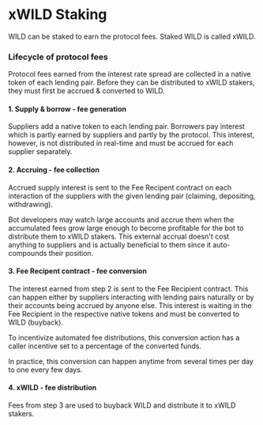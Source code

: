 # xWILD Staking

WILD can be staked to earn the protocol fees. Staked WILD is called xWILD.

### Lifecycle of protocol fees

Protocol fees earned from the interest rate spread are collected in a native token of each lending pair. Before they can be distributed to xWILD stakers, they must first be accrued & converted to WILD.

#### 1. Supply & borrow - fee generation

Suppliers add a native token to each lending pair. Borrowers pay interest which is partly earned by suppliers and partly by the protocol. This interest, however, is not distributed in real-time and must be accrued for each supplier separately.

#### 2. Accruing - fee collection

Accrued supply interest is sent to the Fee Recipent contract on each interaction of the suppliers with the given lending pair \(claiming, depositing, withdrawing\).

Bot developers may watch large accounts and accrue them when the accumulated fees grow large enough to become profitable for the bot to distribute them to xWILD stakers. This external accrual doesn't cost anything to suppliers and is actually beneficial to them since it auto-compounds their position.

#### 3. Fee Recipent contract - fee conversion

The interest earned from step 2 is sent to the Fee Recipient contract. This can happen either by suppliers interacting with lending pairs naturally or by their accounts being accrued by anyone else. This interest is waiting in the Fee Recipient in the respective native tokens and must be converted to WILD \(buyback\).

To incentivize automated fee distributions, this conversion action has a caller incentive set to a percentage of the converted funds.

In practice, this conversion can happen anytime from several times per day to one every few days.

#### 4. xWILD - fee distribution

Fees from step 3 are used to buyback WILD and distribute it to xWILD stakers.

